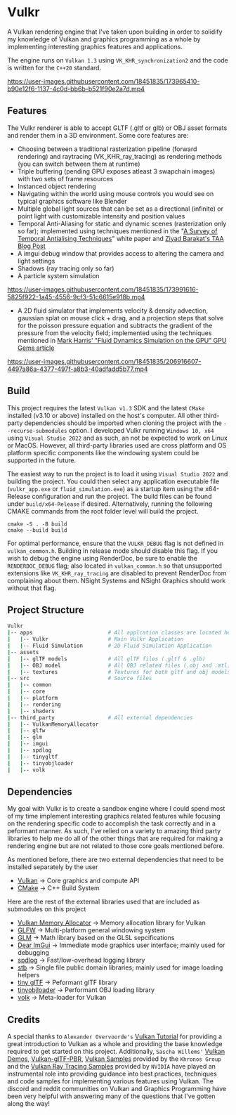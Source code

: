 # Vulkr

A Vulkan rendering engine that I've taken upon building in order to solidify my knowledge of Vulkan and graphics programming as a whole by implementing interesting graphics features and applications.

The engine runs on `Vulkan 1.3` using `VK_KHR_synchronization2` and the code is written for the `C++20` standard.

https://user-images.githubusercontent.com/18451835/173965410-b90e12f6-1137-4c0d-bb6b-b521f90e2a7d.mp4

## Features
The Vulkr renderer is able to accept GLTF (.gltf or glb) or OBJ asset formats and render them in a 3D environment. Some core features are:
- Choosing between a traditional rasterization pipeline (forward rendering) and raytracing (VK_KHR_ray_tracing) as rendering methods (you can switch between them at runtime)
- Triple buffering (pending GPU exposes atleast 3 swapchain images) with two sets of frame resources
- Instanced object rendering
- Navigating within the world using mouse controls you would see on typical graphics software like Blender
- Multiple global light sources that can be set as a directional (infinite) or point light with customizable intensity and position values
- Temporal Anti-Aliasing for static and dynamic scenes (rasterization only so far); implemented using techniques mentioned in the "[A Survey of Temporal Antialising Techniques](http://behindthepixels.io/assets/files/TemporalAA.pdf)" white paper and [Ziyad Barakat's TAA Blog Post](https://ziyadbarakat.wordpress.com/2020/07/28/temporal-anti-aliasing-step-by-step/)
- A imgui debug window that provides access to altering the camera and light settings
- Shadows (ray tracing only so far)
- A particle system simulation

https://user-images.githubusercontent.com/18451835/173991616-5825f922-1a45-4556-9cf3-51c6615e918b.mp4

- A 2D fluid simulator that implements velocity & density advection, gaussian splat on mouse click + drag, and a projection steps that solve for the poisson pressure equation and subtracts the gradient of the pressure from the velocity field; implemented using the techniques mentioned in [Mark Harris' "Fluid Dynamics Simulation on the GPU" GPU Gems article](https://developer.nvidia.com/gpugems/gpugems/part-vi-beyond-triangles/chapter-38-fast-fluid-dynamics-simulation-gpu)

https://user-images.githubusercontent.com/18451835/206916607-4497a86a-4377-497f-a8b3-40adfadd5b77.mp4

## Build
This project requires the latest `Vulkan v1.3` SDK and the latest `CMake` installed (v3.10 or above) installed on the host's computer. All other third-party dependencies should be imported when cloning the project with the `--recurse-submodules` option. I developed Vulkr running `Windows 10, x64` using `Visual Studio 2022` and as such, an not be expected to work on Linux or MacOS. However, all third-party libraries used are cross platform and OS platform specific components like the windowing system could be supported in the future. 

The easiest way to run the project is to load it using `Visual Studio 2022` and building the project. You could then select any application executable file (`vulkr_app.exe` or `fluid_simulation.exe`) as a startup item using the x64-Release configuration and run the project. The build files can be found under `build/x64-Release` if desired. Alternatively, running the following CMAKE commands from the root folder level will build the project.
```
cmake -S . -B build
cmake --build build
```


For optimal performance, ensure that the `VULKR_DEBUG` flag is not defined in `vulkan_common.h`. Building in release mode should disable this flag. If you wish to debug the engine using RenderDoc, be sure to enable the `RENDERDOC_DEBUG` flag; also located in `vulkan_common.h` so that unsupported extensions like `VK_KHR_ray_tracing` are disabled to prevent RenderDoc from complaining about them. NSight Systems and NSight Graphics should work without that flag.

## Project Structure
```bash
Vulkr
|-- apps                        # All applcation classes are located here
|   |-- Vulkr                   # Main Vulkr Application
|   |-- Fluid Simulation        # 2D Fluid Simulation Application
|-- assets              
|   |-- glTF models             # All glTF files (.gltf & .glb)
|   |-- OBJ model               # All OBJ related files (.obj and .mtl)
|   |-- textures                # Textures for both gltf and obj models (note that some glb files embed texture information)
|-- src                         # Source files
|   |-- common                
|   |-- core                  
|   |-- platform              
|   |-- rendering             
|   |-- shaders               
|-- third_party                 # All external dependencies
|   |-- VulkanMemoryAllocator               
|   |-- glfw           
|   |-- glm 
|   |-- imgui            
|   |-- spdlog 
|   |-- tinygltf 
|   |-- tinyobjloader 
|   |-- volk
```
## Dependencies
My goal with Vulkr is to create a sandbox engine where I could spend most of my time implement interesting graphics related features while focusing on the rendering specific code to accomplish the task correctly and in a peformant manner. As such, I've relied on a variety to amazing third party libraries to help me do all of the other things that are required for making a rendering engine but are not related to those core goals mentioned before.

As mentioned before, there are two external dependencies that need to be installed separately by the user
- [Vulkan](https://vulkan.lunarg.com/) -> Core graphics and compute API
- [CMake](https://cmake.org/download/) -> C++ Build System

Here are the rest of the external libraries used that are included as submodules on this project
- [Vulkan Memory Allocator](https://github.com/GPUOpen-LibrariesAndSDKs/VulkanMemoryAllocator) -> Memory allocation library for Vulkan
- [GLFW](https://github.com/glfw/glfw) -> Multi-platform general windowing system
- [GLM](https://github.com/g-truc/glm) -> Math library based on the GLSL sepcifications
- [Dear ImGui](https://github.com/ocornut/imgui) -> Immediate mode graphics user interface; mainly used for debugging
- [spdlog](https://github.com/gabime/spdlog) -> Fast/low-overhead logging library
- [stb](https://github.com/nothings/stb) -> Single file public domain libraries; mainly used for image loading helpers
- [tiny glTF](https://github.com/syoyo/tinygltf) -> Peformant glTF library
- [tinyobjloader](https://github.com/tinyobjloader/tinyobjloader) -> Performant OBJ loading library
- [volk](https://github.com/zeux/volk) -> Meta-loader for Vulkan
  
## Credits
A special thanks to `Alexander Overvoorde's` [Vulkan Tutorial](https://vulkan-tutorial.com/) for providing a great introduction to Vulkan as a whole and providing the base knowledge required to get started on this project. Additionally, `Sascha Willems'` [Vulkan Demos](https://github.com/SaschaWillems/Vulkan), [Vulkan-glTF-PBR](https://github.com/SaschaWillems/Vulkan-glTF-PBR), [Vulkan Samples](https://github.com/KhronosGroup/Vulkan-Samples) provided by the `Khronos Group` and the [Vulkan Ray Tracing Samples](https://github.com/nvpro-samples/vk_raytracing_tutorial_KHR) provided by `NVIDIA` have played an instrumental role into providing guidance into best practices, techniques and code samples for implementing various features using Vulkan. The discord and reddit communities on Vulkan and Graphics Programming have been very helpful with answering many of the questions that I've gotten along the way!
